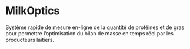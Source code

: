 # MilkOptics
Système rapide de mesure en-ligne de la quantité de protéines et de gras pour permettre l’optimisation du bilan de masse en temps réel par les producteurs laitiers.
